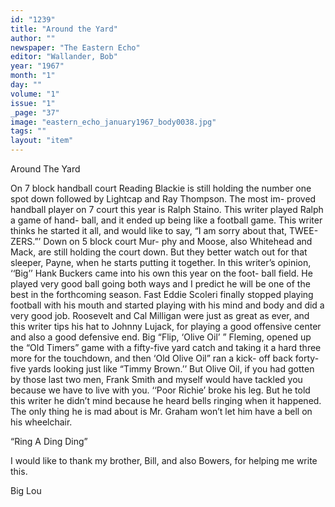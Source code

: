 ```yaml
---
id: "1239"
title: "Around the Yard"
author: ""
newspaper: "The Eastern Echo"
editor: "Wallander, Bob"
year: "1967"
month: "1"
day: ""
volume: "1"
issue: "1"
_page: "37"
image: "eastern_echo_january1967_body0038.jpg"
tags: ""
layout: "item"
---
```

Around The Yard

On 7 block handball court Reading
Blackie is still holding the number
one spot down followed by Lightcap
and Ray Thompson. The most im-
proved handball player on 7 court
this year is Ralph Staino. This
writer played Ralph a game of hand-
ball, and it ended up being like a
football game. This writer thinks he
started it all, and would like to say,
“I am sorry about that, TWEE-
ZERS.”’ Down on 5 block court Mur-
phy and Moose, also Whitehead and
Mack, are still holding the court
down. But they better watch out for
that sleeper, Payne, when he starts
putting it together. In this writer’s
opinion, ‘‘Big’’ Hank Buckers came
into his own this year on the foot-
ball field. He played very good ball
going both ways and I predict he will
be one of the best in the forthcoming
season. Fast Eddie Scoleri finally
stopped playing football with his
mouth and started playing with his
mind and body and did a very good
job. Roosevelt and Cal Milligan were
just as great as ever, and this writer
tips his hat to Johnny Lujack, for
playing a good offensive center and
also a good defensive end. Big
“Flip, ‘Olive Oil’ ” Fleming, opened
up the “Old Timers” game with a
fifty-five yard catch and taking it a
hard three more for the touchdown,
and then ‘Old Olive Oil” ran a kick-
off back forty-five yards looking just
like “Timmy Brown.’’ But Olive Oil,
if you had gotten by those last two
men, Frank Smith and myself would
have tackled you because we have to
live with you. ‘‘Poor Richie’ broke
his leg. But he told this writer he
didn’t mind because he heard bells
ringing when it happened. The only
thing he is mad about is Mr. Graham
won’t let him have a bell on his
wheelchair.

“Ring A Ding Ding”

I would like to thank my brother,
Bill, and also Bowers, for helping me
write this.

Big Lou
